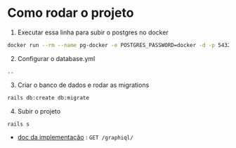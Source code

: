 # Como rodar o projeto
1. Executar essa linha para subir o postgres no docker
```bash
docker run --rm --name pg-docker -e POSTGRES_PASSWORD=docker -d -p 5432:5432 -v $HOME/docker/volumes/postgres:/var/lib/postgresql/data postgres:12.4
```
2. Configurar o database.yml
```bash
..
```
3. Criar o banco de dados e rodar as migrations
```bash
rails db:create db:migrate
```
4. Subir o projeto
```bash
rails s
```

* [doc da implementação](graphiql.md) : `GET /graphiql/`
